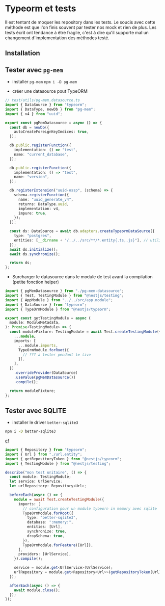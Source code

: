 # Typeorm et tests

Il est tentant de moquer les repository dans les tests.
Le soucis avec cette méthode est que l'on finis souvent par tester nos mock et rien de plus.
Les tests écrit ont tendance à être fragile, c'est à dire qu'il supporte mal un changement d'implementation des méthodes testé.

## Installation

## Tester avec `pg-mem`

- installer `pg-mem`
  `npm i -D pg-mem`

- créer une datasource pout TypeORM

```ts
// test/utils/pg-mem.datasource.ts
import { DataSource } from "typeorm";
import { DataType, newDb } from "pg-mem";
import { v4 } from "uuid";

export const pgMemDatasource = async () => {
  const db = newDb({
    autoCreateForeignKeyIndices: true,
  });

  db.public.registerFunction({
    implementation: () => "test",
    name: "current_database",
  });

  db.public.registerFunction({
    implementation: () => "test",
    name: "version",
  });

  db.registerExtension("uuid-ossp", (schema) => {
    schema.registerFunction({
      name: "uuid_generate_v4",
      returns: DataType.uuid,
      implementation: v4,
      impure: true,
    });
  });

  const ds: DataSource = await db.adapters.createTypeormDataSource({
    type: "postgres",
    entities: [__dirname + "/../../src/**/*.entity{.ts,.js}"], // utiliser le bon chemin pour trouver vos entities
  });
  await ds.initialize();
  await ds.synchronize();

  return ds;
};
```

- Surcharger le datasource dans le module de test avant la compilation (petite fonction helper)

```ts
import { pgMemDatasource } from "./pg-mem-datasource";
import { Test, TestingModule } from "@nestjs/testing";
import { AppModule } from "../../src/app.module";
import { DataSource } from "typeorm";
import { TypeOrmModule } from "@nestjs/typeorm";

export const getTestingModule = async (
  module: ModuleMetadata,
): Promise<TestingModule> => {
  const moduleFixture: TestingModule = await Test.createTestingModule({
    ...module,
    imports: [
      ...module.imports,
      TypeOrmModule.forRoot({
        // ??? a tester pendant le live
      }),
    ],
  })
    .overrideProvider(DataSource)
    .useValue(pgMemDatasource())
    .compile();

  return moduleFixture;
};
```

## Tester avec SQLITE

- installer le driver `better-sqlite3`

```bash
npm i -D better-sqlite3
```

[cf](https://dev.to/webeleon/unit-testing-nestjs-with-typeorm-in-memory-l6m)

```ts
import { Repository } from "typeorm";
import { Url } from "./url.entity";
import { getRepositoryToken } from "@nestjs/typeorm";
import { TestingModule } from "@nestjs/testing";

describe("mon test unitaire", () => {
  const module: TestingModule;
  let service: UrlService;
  let urlRepository: Repository<Url>;

  beforeEach(async () => {
    module = await Test.createTestingModule({
      imports: [
        // configuration pour un module tyoeorn in memory avec sqlite
        TypeOrmModule.forRoot({
          type: "better-sqlite3",
          database: ":memory:",
          entities: [Url],
          synchronize: true,
          dropSchema: true,
        }),
        TypeOrmModule.forFeature([Url]),
      ],
      providers: [UrlService],
    }).compile();

    service = module.get<UrlService>(UrlService);
    urlRepository = module.get<Repository<Url>>(getRepositoryToken(Url));
  });

  afterEach(async () => {
    await module.close();
  });
});
```
